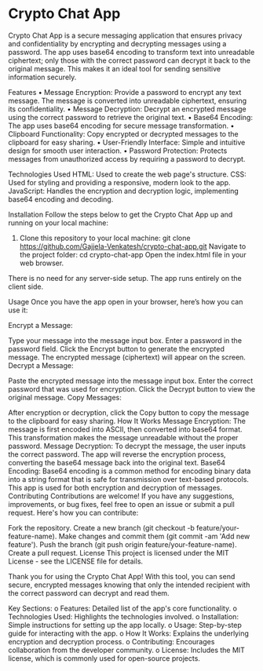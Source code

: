 # Crypto Chat App

Crypto Chat App is a secure messaging application that ensures privacy and confidentiality by encrypting and decrypting messages using a password. The app uses base64 encoding to transform text into unreadable ciphertext; only those with the correct password can decrypt it back to the original message. This makes it an ideal tool for sending sensitive information securely.

Features
•	Message Encryption: Provide a password to encrypt any text message. The message is converted into unreadable ciphertext, ensuring its confidentiality.
•	Message Decryption: Decrypt an encrypted message using the correct password to retrieve the original text.
•	Base64 Encoding: The app uses base64 encoding for secure message transformation.
•	Clipboard Functionality: Copy encrypted or decrypted messages to the clipboard for easy sharing.
•	User-Friendly Interface: Simple and intuitive design for smooth user interaction.
•	Password Protection: Protects messages from unauthorized access by requiring a password to decrypt.

Technologies Used
HTML: Used to create the web page's structure.
CSS: Used for styling and providing a responsive, modern look to the app.
JavaScript: Handles the encryption and decryption logic, implementing base64 encoding and decoding.
  
Installation
Follow the steps below to get the Crypto Chat App up and running on your local machine:

1. Clone this repository to your local machine:
git clone https://github.com/Gajjela-Venkatesh/crypto-chat-app.git
Navigate to the project folder:
cd crypto-chat-app
Open the index.html file in your web browser.

There is no need for any server-side setup. The app runs entirely on the client side.

Usage
Once you have the app open in your browser, here’s how you can use it:

Encrypt a Message:

Type your message into the message input box.
Enter a password in the password field.
Click the Encrypt button to generate the encrypted message.
The encrypted message (ciphertext) will appear on the screen.
Decrypt a Message:

Paste the encrypted message into the message input box.
Enter the correct password that was used for encryption.
Click the Decrypt button to view the original message.
Copy Messages:

After encryption or decryption, click the Copy button to copy the message to the clipboard for easy sharing.
How It Works
Message Encryption: The message is first encoded into ASCII, then converted into base64 format. This transformation makes the message unreadable without the proper password.
Message Decryption: To decrypt the message, the user inputs the correct password. The app will reverse the encryption process, converting the base64 message back into the original text.
Base64 Encoding: Base64 encoding is a common method for encoding binary data into a string format that is safe for transmission over text-based protocols. This app is used for both encryption and decryption of messages.
Contributing
Contributions are welcome! If you have any suggestions, improvements, or bug fixes, feel free to open an issue or submit a pull request. Here's how you can contribute:

Fork the repository.
Create a new branch (git checkout -b feature/your-feature-name).
Make changes and commit them (git commit -am 'Add new feature').
Push the branch (git push origin feature/your-feature-name).
Create a pull request.
License
This project is licensed under the MIT License - see the LICENSE file for details.

Thank you for using the Crypto Chat App! With this tool, you can send secure, encrypted messages knowing that only the intended recipient with the correct password can decrypt and read them.

Key Sections:
o	Features: Detailed list of the app's core functionality.
o	Technologies Used: Highlights the technologies involved.
o	Installation: Simple instructions for setting up the app locally.
o	Usage: Step-by-step guide for interacting with the app.
o	How It Works: Explains the underlying encryption and decryption process.
o	Contributing: Encourages collaboration from the developer community.
o	License: Includes the MIT license, which is commonly used for open-source projects.
